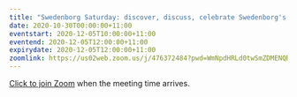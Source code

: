 ```yaml
---
title: "Swedenborg Saturday: discover, discuss, celebrate Swedenborg's life and writings"
date: 2020-10-30T00:00:00+11:00
eventstart: 2020-12-05T10:00:00+11:00
eventend: 2020-12-05T12:00:00+11:00
expirydate: 2020-12-05T12:00:00+11:00
zoomlink: https://us02web.zoom.us/j/476372484?pwd=WmNpdHRLd0twSmZDMENQRit3aE8zZz09
---
```


[Click to join Zoom](https://us02web.zoom.us/j/476372484?pwd=WmNpdHRLd0twSmZDMENQRit3aE8zZz09) when the meeting time arrives.